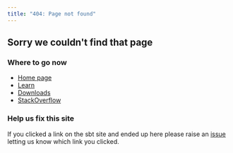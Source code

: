 ```yaml
---
title: "404: Page not found"
---
```


## Sorry we couldn't find that page

### Where to go now

* [Home page](/index.html)
* [Learn](/learn.html)
* [Downloads](/downloads.html)
* [StackOverflow](https://stackoverflow.com/questions/tagged/sbt)

### Help us fix this site

If you clicked a link on the sbt site and ended up here please raise an [issue](https://github.com/sbt/website/issues)
letting us know which link you clicked.

